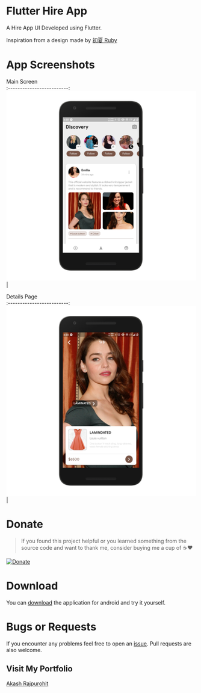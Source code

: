 # Flutter Hire App

A Hire App UI Developed using Flutter.

Inspiration from a design made by [初夏 Ruby](https://dribbble.com/shots/5773232-Discovery-page)

# App Screenshots

Main Screen                
:-------------------------:
![Main Screen](./mockups/main.png)  |

Details Page                
:-------------------------:
![Details Page](./mockups/details.png)  |

# Donate
> If you found this project helpful or you learned something from the source code and want to thank me, consider buying me a cup of :coffee::heart:

[![Donate](https://img.shields.io/badge/Donate-PayPal-green.svg)](https://www.paypal.me/RajpurohitAkash)

# Download
You can [download](https://github.com/AkashRajpurohit/Flutter-Fashion-App-UI/releases/download/v1.0.0/app-arm64-v8a-release.apk) the application for android and try it yourself.

# Bugs or Requests

If you encounter any problems feel free to open an [issue](https://github.com/AkashRajpurohit/Flutter-Fashion-App-UI/issues/new). Pull requests are also welcome.

## Visit My Portfolio
[Akash Rajpurohit](https://akashwho.codes)